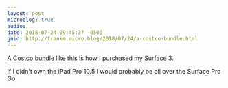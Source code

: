 ```yaml
---
layout: post
microblog: true
audio: 
date: 2018-07-24 09:45:37 -0500
guid: http://frankm.micro.blog/2018/07/24/a-costco-bundle.html
---
```

[A Costco bundle like this](https://www.costco.com/Microsoft-Surface-Go-Bundle---Intel-Pentium---1800-x-1200-Display---Windows-10-in-S-Mode---Surface-Type-Cover.product.100428070.html) is how I purchased my Surface 3. 

If I didn't own the iPad Pro 10.5 I would probably be all over the Surface Pro Go.
